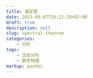 ```yaml
---
title: 谱定理
date: 2023-09-07T19:22:29+02:00
draft: true
description: null
slug: spectral-theorem
categories:
    - 分析
tags:
    - 泛函分析
    - 数学物理
markup: pandoc
---
```


